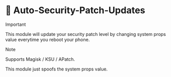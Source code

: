 # 🔐 Auto-Security-Patch-Updates
> [!IMPORTANT]
> This module will update your security patch level by changing system props value everytime you reboot your phone.
  
> [!NOTE]
> Supports Magisk / KSU / APatch.
>
> This module just spoofs the system props value.
